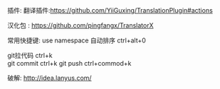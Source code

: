 插件:
翻译插件:https://github.com/YiiGuxing/TranslationPlugin#actions

汉化包 :
https://github.com/pingfangx/TranslatorX


常用快捷键:
use  namespace  自动排序 ctrl+alt+0

git拉代码  ctrl+k  
git commit  ctrl+k
git push  ctrl+commod+k

破解:
http://idea.lanyus.com/

